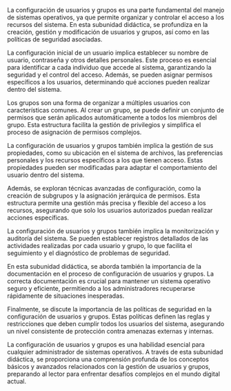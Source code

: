 La configuración de usuarios y grupos es una parte fundamental del manejo de sistemas operativos, ya que permite organizar y controlar el acceso a los recursos del sistema. En esta subunidad didáctica, se profundiza en la creación, gestión y modificación de usuarios y grupos, así como en las políticas de seguridad asociadas.

La configuración inicial de un usuario implica establecer su nombre de usuario, contraseña y otros detalles personales. Este proceso es esencial para identificar a cada individuo que accede al sistema, garantizando la seguridad y el control del acceso. Además, se pueden asignar permisos específicos a los usuarios, determinando qué acciones pueden realizar dentro del sistema.

Los grupos son una forma de organizar a múltiples usuarios con características comunes. Al crear un grupo, se puede definir un conjunto de permisos que serán aplicados automáticamente a todos los miembros del grupo. Esta estructura facilita la gestión de privilegios y simplifica el proceso de asignación de permisos complejos.

La configuración de usuarios y grupos también implica la gestión de sus propiedades, como su ubicación en el sistema de archivos, las preferencias personales y los recursos específicos a los que tienen acceso. Estas propiedades pueden ser modificadas para adaptar el comportamiento del usuario dentro del sistema.

Además, se exploran técnicas avanzadas de configuración, como la creación de subgrupos y la asignación jerárquica de permisos. Esta estructura permite una gestión más precisa y flexible del acceso a los recursos, asegurando que solo los usuarios autorizados puedan realizar acciones específicas.

La configuración de usuarios y grupos también implica la monitorización y auditoría del sistema. Se pueden establecer registros detallados de las actividades realizadas por cada usuario y grupo, lo que facilita el seguimiento y el diagnóstico de problemas de seguridad.

En esta subunidad didáctica, se aborda también la importancia de la documentación en el proceso de configuración de usuarios y grupos. La correcta documentación es crucial para mantener un sistema operativo seguro y eficiente, permitiendo a los administradores recuperarse rápidamente de situaciones inesperadas.

Finalmente, se discute la importancia de las políticas de seguridad en la configuración de usuarios y grupos. Estas políticas definen las reglas y restricciones que deben cumplir todos los usuarios del sistema, asegurando un nivel consistente de protección contra amenazas externas y internas.

La configuración de usuarios y grupos es una habilidad esencial para cualquier administrador de sistemas operativos. A través de esta subunidad didáctica, se proporciona una comprensión profunda de los conceptos básicos y avanzados relacionados con la gestión de usuarios y grupos, preparando al lector para enfrentar desafíos complejos en el mundo digital actual.
